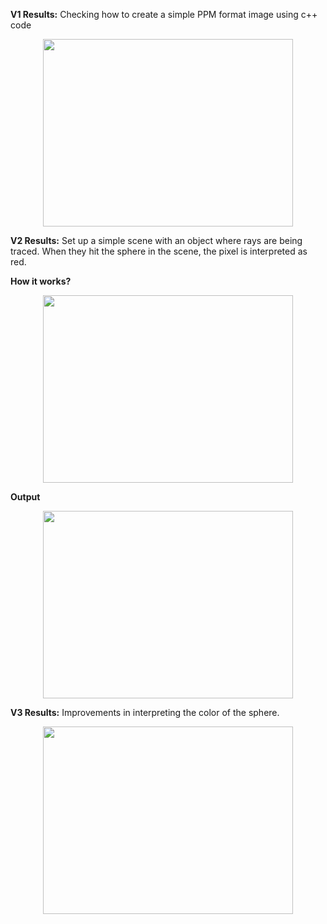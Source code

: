 **V1 Results:** Checking how to create a simple PPM format image using c++ code
<p align="center">
  <img src="https://github.com/user-attachments/assets/7bf3820d-1b8d-4d1b-9c66-49c2771d0eae" width="400" height="300">
</p>

**V2 Results:** Set up a simple scene with an object where rays are being traced. When they hit the sphere in the scene, the pixel is interpreted as red.

**How it works?**
<p align="center">
  <img src="https://github.com/user-attachments/assets/d4902ee4-5bb2-4327-a37f-68d06857b9b1" width="400" height="300">
</p>

**Output**
<p align="center">
  <img src="https://github.com/user-attachments/assets/aa652160-9008-4cc0-9e4c-457750c103d3" width="400" height="300">
</p>

**V3 Results:** Improvements in interpreting the color of the sphere.

<p align="center">
  <img src="https://github.com/user-attachments/assets/2530d498-7abf-42f1-82f5-0bb02df877e8" width="400" height="300">
</p>
